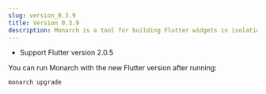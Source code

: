 ```yaml
---
slug: version_0.3.9
title: Version 0.3.9
description: Monarch is a tool for building Flutter widgets in isolation. It makes building beautiful apps a simpler and faster experience.
---
```


- Support Flutter version 2.0.5

You can run Monarch with the new Flutter version after running:
```
monarch upgrade
```
